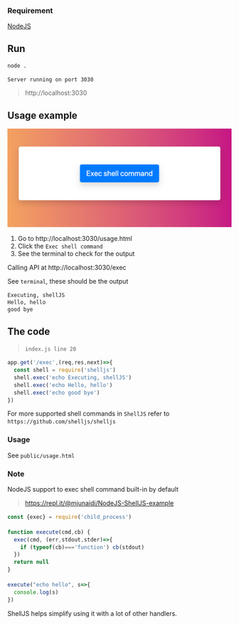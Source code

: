 ### Requirement

[NodeJS](https://nodejs.org/en/download)

## Run

    node .

`Server running on port 3030`

> http://localhost:3030

## Usage example

![](./screenshot.png)

1. Go to http://localhost:3030/usage.html
2. Click the `Exec shell command`
3. See the terminal to check for the output

Calling API at http://localhost:3030/exec

See `terminal`, these should be the output

```
Executing, shellJS
Hello, hello
good bye
```

## The code

> `index.js line 20`

```javascript
app.get('/exec',(req,res,next)=>{
  const shell = require('shelljs')
  shell.exec('echo Executing, shellJS')
  shell.exec('echo Hello, hello')
  shell.exec('echo good bye')
})
```

For more supported shell commands in `ShellJS` refer to `https://github.com/shelljs/shelljs`

### Usage

See `public/usage.html`

### Note

NodeJS support to exec shell command built-in by default

> https://repl.it/@mjunaidi/NodeJS-ShellJS-example

```javascript
const {exec} = require('child_process')

function execute(cmd,cb) {
  exec(cmd, (err,stdout,stder)=>{
    if (typeof(cb)==='function') cb(stdout)
  })
  return null
}

execute("echo hello", s=>{
  console.log(s)
})
```

ShellJS helps simplify using it with a lot of other handlers.
